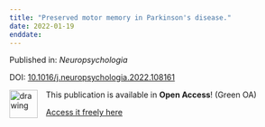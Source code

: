 ```yaml
---
title: "Preserved motor memory in Parkinson's disease."
date: 2022-01-19
enddate:
---
```


Published in: *Neuropsychologia*

DOI: [10.1016/j.neuropsychologia.2022.108161](https://doi.org/10.1016/j.neuropsychologia.2022.108161)

<img src="https://upload.wikimedia.org/wikipedia/commons/thumb/9/90/Open_Access_logo_PLoS_white_green.svg/576px-Open_Access_logo_PLoS_white_green.svg.png" alt="drawing" width="50" align="left"/> &nbsp;&nbsp;&nbsp;This publication is available in **Open Access**! (Green OA)

&nbsp;&nbsp;&nbsp;[Access it freely here](https://doi.org/10.1101/2021.04.30.441882
)


